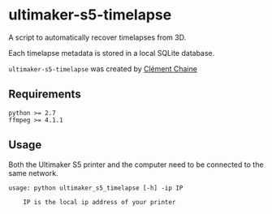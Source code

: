 # ultimaker-s5-timelapse
A script to automatically recover timelapses from 3D.

Each timelapse metadata is stored in a local SQLite database.

`ultimaker-s5-timelapse` was created by [Clément Chaine](https://github.com/cchaine)

## Requirements

```
python >= 2.7
ffmpeg >= 4.1.1
```

## Usage

Both the Ultimaker S5 printer and the computer need to be connected to the same network.
```
usage: python ultimaker_s5_timelapse [-h] -ip IP

    IP is the local ip address of your printer
```
